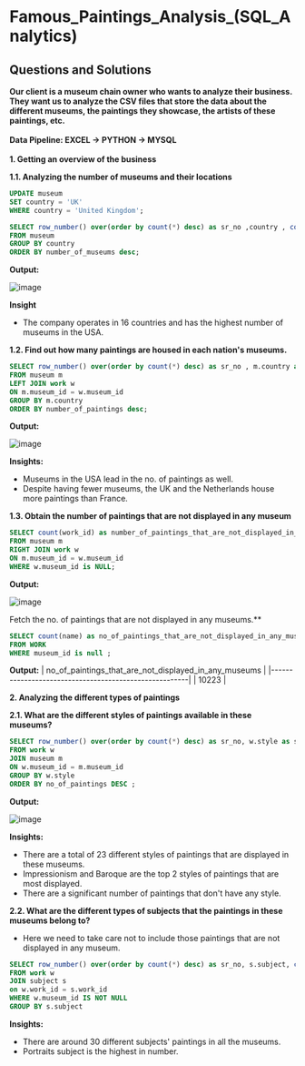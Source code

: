 # Famous_Paintings_Analysis_(SQL_Analytics)

## Questions and Solutions
**Our client is a museum chain owner who wants to analyze their business. They want us to analyze the CSV files that store the data about the different museums, the paintings they showcase, the artists of these paintings, etc.** 
\
\
**Data Pipeline: EXCEL -> PYTHON -> MYSQL**
\
\
**1. Getting an overview of the business**

**1.1. Analyzing the number of museums and their locations**

````SQL
UPDATE museum
SET country = 'UK'
WHERE country = 'United Kingdom';
````

````SQL
SELECT row_number() over(order by count(*) desc) as sr_no ,country , count(*) as number_of_museums
FROM museum
GROUP BY country
ORDER BY number_of_museums desc;
````

**Output:**

![image](https://github.com/Mangeshgp14/Famous_Paintings_Analysis_-SQL_Analytics-/assets/107695842/218c4830-34b6-4220-a7c0-2f3ccdf6b13c)



**Insight**
- The company operates in 16 countries and has the highest number of museums in the USA.

**1.2. Find out how many paintings are housed in each nation's museums.**

````SQL
SELECT row_number() over(order by count(*) desc) as sr_no , m.country as country , count(work_id) as number_of_paintings
FROM museum m
LEFT JOIN work w
ON m.museum_id = w.museum_id
GROUP BY m.country
ORDER BY number_of_paintings desc;
````
**Output:**

![image](https://github.com/Mangeshgp14/Famous_Paintings_Analysis_-SQL_Analytics-/assets/107695842/c869ca00-809c-478d-8648-751d787c10cd)

**Insights:**
- Museums in the USA lead in the no. of paintings as well.
- Despite having fewer museums, the UK and the Netherlands house more paintings than France.

**1.3. Obtain the number of paintings that are not displayed in any museum**

````SQL
SELECT count(work_id) as number_of_paintings_that_are_not_displayed_in_museum
FROM museum m
RIGHT JOIN work w
ON m.museum_id = w.museum_id
WHERE w.museum_id is NULL;
````

**Output:**

![image](https://github.com/Mangeshgp14/Famous_Paintings_Analysis_-SQL_Analytics-/assets/107695842/24f0ac3c-e237-4a24-b55e-23b64147d6ba)



Fetch the no. of paintings that are not displayed in any museums.**

````SQL
SELECT count(name) as no_of_paintings_that_are_not_displayed_in_any_museums
FROM WORK 
WHERE museum_id is null ;
````
**Output:**
| no_of_paintings_that_are_not_displayed_in_any_museums |
|-------------------------------------------------------|
| 10223                                                 |

**2. Analyzing the different types of paintings**

**2.1. What are the different styles of paintings available in these museums?**

````SQL
SELECT row_number() over(order by count(*) desc) as sr_no, w.style as styles, count(*) as no_of_paintings
FROM work w
JOIN museum m
ON w.museum_id = m.museum_id
GROUP BY w.style
ORDER BY no_of_paintings DESC ;
````

**Output:**

![image](https://github.com/Mangeshgp14/Famous_Paintings_Analysis_-SQL_Analytics-/assets/107695842/511da7c3-e8eb-44ea-a278-e60a7d28289e)


**Insights:**
- There are a total of 23 different styles of paintings that are displayed in these museums.
- Impressionism and Baroque are the top 2 styles of paintings that are most displayed.
- There are a significant number of paintings that don't have any style.


**2.2. What are the different types of subjects that the paintings in these museums belong to?**
- Here we need to take care not to include those paintings that are not displayed in any museum.

````SQL
SELECT row_number() over(order by count(*) desc) as sr_no, s.subject, count(*) as no_of_paintings
FROM work w
JOIN subject s
on w.work_id = s.work_id
WHERE w.museum_id IS NOT NULL
GROUP BY s.subject
````
**Insights:**
- There are around 30 different subjects' paintings in all the museums.
- Portraits subject is the highest in number.

